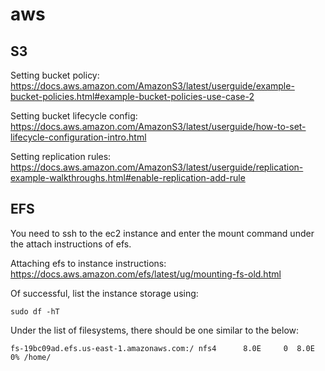 # aws

## S3

Setting bucket policy: https://docs.aws.amazon.com/AmazonS3/latest/userguide/example-bucket-policies.html#example-bucket-policies-use-case-2

Setting bucket lifecycle config: https://docs.aws.amazon.com/AmazonS3/latest/userguide/how-to-set-lifecycle-configuration-intro.html

Setting replication rules: https://docs.aws.amazon.com/AmazonS3/latest/userguide/replication-example-walkthroughs.html#enable-replication-add-rule

## EFS

You need to ssh to the ec2 instance and enter the mount command under the attach instructions of efs.

Attaching efs to instance instructions: https://docs.aws.amazon.com/efs/latest/ug/mounting-fs-old.html

Of successful, list the instance storage using:

```
sudo df -hT
```

Under the list of filesystems, there should be one similar to the below:

```
fs-19bc09ad.efs.us-east-1.amazonaws.com:/ nfs4      8.0E     0  8.0E   0% /home/
```
